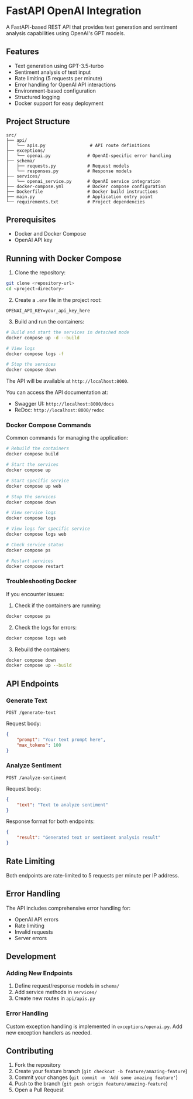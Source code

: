 # FastAPI OpenAI Integration

A FastAPI-based REST API that provides text generation and sentiment analysis capabilities using OpenAI's GPT models.

## Features

- Text generation using GPT-3.5-turbo
- Sentiment analysis of text input
- Rate limiting (5 requests per minute)
- Error handling for OpenAI API interactions
- Environment-based configuration
- Structured logging
- Docker support for easy deployment

## Project Structure

```
src/
├── api/
│   └── apis.py                 # API route definitions
├── exceptions/
│   └── openai.py              # OpenAI-specific error handling
├── schema/
│   ├── requests.py            # Request models
│   └── responses.py           # Response models
├── services/
│   └── openai_service.py      # OpenAI service integration
├── docker-compose.yml         # Docker compose configuration
├── Dockerfile                 # Docker build instructions
├── main.py                    # Application entry point
└── requirements.txt           # Project dependencies
```

## Prerequisites

- Docker and Docker Compose
- OpenAI API key

## Running with Docker Compose

1. Clone the repository:
```bash
git clone <repository-url>
cd <project-directory>
```

2. Create a `.env` file in the project root:
```env
OPENAI_API_KEY=your_api_key_here
```

3. Build and run the containers:
```bash
# Build and start the services in detached mode
docker compose up -d --build

# View logs
docker compose logs -f

# Stop the services
docker compose down
```

The API will be available at `http://localhost:8000`.

You can access the API documentation at:
- Swagger UI: `http://localhost:8000/docs`
- ReDoc: `http://localhost:8000/redoc`

### Docker Compose Commands

Common commands for managing the application:

```bash
# Rebuild the containers
docker compose build

# Start the services
docker compose up

# Start specific service
docker compose up web

# Stop the services
docker compose down

# View service logs
docker compose logs

# View logs for specific service
docker compose logs web

# Check service status
docker compose ps

# Restart services
docker compose restart
```

### Troubleshooting Docker

If you encounter issues:

1. Check if the containers are running:
```bash
docker compose ps
```

2. Check the logs for errors:
```bash
docker compose logs web
```

3. Rebuild the containers:
```bash
docker compose down
docker compose up --build
```

## API Endpoints

### Generate Text

```http
POST /generate-text
```

Request body:
```json
{
    "prompt": "Your text prompt here",
    "max_tokens": 100
}
```

### Analyze Sentiment

```http
POST /analyze-sentiment
```

Request body:
```json
{
    "text": "Text to analyze sentiment"
}
```

Response format for both endpoints:
```json
{
    "result": "Generated text or sentiment analysis result"
}
```

## Rate Limiting

Both endpoints are rate-limited to 5 requests per minute per IP address.

## Error Handling

The API includes comprehensive error handling for:
- OpenAI API errors
- Rate limiting
- Invalid requests
- Server errors

## Development

### Adding New Endpoints

1. Define request/response models in `schema/`
2. Add service methods in `services/`
3. Create new routes in `api/apis.py`

### Error Handling

Custom exception handling is implemented in `exceptions/openai.py`. Add new exception handlers as needed.

## Contributing

1. Fork the repository
2. Create your feature branch (`git checkout -b feature/amazing-feature`)
3. Commit your changes (`git commit -m 'Add some amazing feature'`)
4. Push to the branch (`git push origin feature/amazing-feature`)
5. Open a Pull Request

